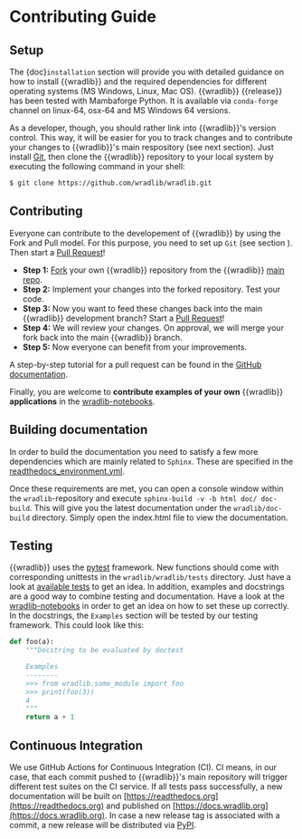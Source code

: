 # Contributing Guide

## Setup

The {doc}`installation` section will provide you with detailed guidance on how to install {{wradlib}} and the required dependencies for different operating systems (MS Windows, Linux, Mac OS). {{wradlib}} {{release}} has been tested with Mambaforge Python. It is available via `conda-forge` channel on linux-64, osx-64 and MS Windows 64 versions.

As a developer, though, you should rather link into {{wradlib}}'s version control. This way, it will be easier for you to track changes and to contribute your changes to {{wradlib}}'s main respository (see next section). Just install [Git](https://git-scm.com), then clone the {{wradlib}} repository to your local system by executing the following command in your shell:

```bash
$ git clone https://github.com/wradlib/wradlib.git
```

## Contributing

Everyone can contribute to the developement of {{wradlib}} by using the Fork and Pull model. For this purpose, you need to set up ``Git`` (see section [](#setup)). Then start a [Pull Request](https://help.github.com/articles/creating-a-pull-request)!

* **Step 1:** [Fork](https://github.com/wradlib/wradlib) your own {{wradlib}} repository from the {{wradlib}} [main repo](https://github.com/wradlib/wradlib).
* **Step 2:** Implement your changes into the forked repository. Test your code.
* **Step 3:** Now you want to feed these changes back into the main {{wradlib}} development branch? Start a [Pull Request](https://help.github.com/articles/creating-a-pull-request)!
* **Step 4:** We will review your changes. On approval, we will merge your fork back into the main {{wradlib}} branch.
* **Step 5:** Now everyone can benefit from your improvements.

A step-by-step tutorial for a pull request can be found in the [GitHub documentation](https://guides.github.com/activities/forking).

Finally, you are welcome to **contribute examples of your own** {{wradlib}} **applications** in the [wradlib-notebooks](https://github.com/wradlib/wradlib-notebooks).


## Building documentation

In order to build the documentation you need to satisfy a few more dependencies which are mainly related to ``Sphinx``. These are specified in the [readthedocs_environment.yml](https://github.com/wradlib/wradlib/blob/main/readthedocs_environment.yml).

Once these requirements are met, you can open a console window within the ``wradlib``-repository and execute ``sphinx-build -v -b html doc/ doc-build``. This will give you the latest documentation under the ``wradlib/doc-build`` directory. Simply open the index.html file to view the documentation.

## Testing

{{wradlib}} uses the [pytest](https://docs.pytest.org/en/stable) framework. New functions should come with corresponding unittests in the ``wradlib/wradlib/tests`` directory. Just have a look at [available tests](https://github.com/wradlib/wradlib/tree/main/wradlib/tests) to get an idea. In addition, examples and docstrings are a good way to combine testing and documentation. Have a look at the [wradlib-notebooks](https://github.com/wradlib/wradlib-notebooks/tree/main/notebooks) in order to get an idea on how to set these up correctly. In the docstrings, the ``Examples`` section will be tested by our testing framework. This could look like this:

```python
def foo(a):
    """Docstring to be evaluated by doctest

    Examples
    --------
    >>> from wradlib.some_module import foo
    >>> print(foo(3))
    4
    """
    return a + 1
```

## Continuous Integration

We use GitHub Actions for Continuous Integration (CI). CI means, in our case, that each commit pushed to {{wradlib}}'s main repository will trigger different test suites on the CI service. If all tests pass successfully, a new documentation will be built on [https://readthedocs.org](https://readthedocs.org) and published on [https://docs.wradlib.org](https://docs.wradlib.org). In case a new release tag is associated with a commit, a new release will be distributed via [PyPI](https://pypi.org/project/wradlib).
